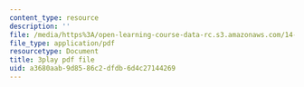 ```yaml
---
content_type: resource
description: ''
file: /media/https%3A/open-learning-course-data-rc.s3.amazonaws.com/14-01sc-principles-of-microeconomics-fall-2011/a3680aab9d8586c2dfdb6d4c27144269_eeauylMvOvA.pdf
file_type: application/pdf
resourcetype: Document
title: 3play pdf file
uid: a3680aab-9d85-86c2-dfdb-6d4c27144269
---
```

